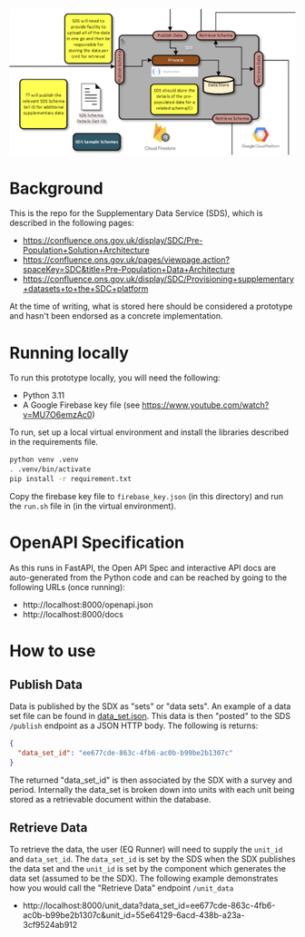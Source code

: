 ![overview](little_diagram.png "Overview")

# Background

This is the repo for the Supplementary Data Service (SDS), which is described in the following pages:

* https://confluence.ons.gov.uk/display/SDC/Pre-Population+Solution+Architecture
* https://confluence.ons.gov.uk/pages/viewpage.action?spaceKey=SDC&title=Pre-Population+Data+Architecture
* https://confluence.ons.gov.uk/display/SDC/Provisioning+supplementary+datasets+to+the+SDC+platform

At the time of writing, what is stored here should be considered a prototype and hasn't been endorsed as a 
concrete implementation.

# Running locally

To run this prototype locally, you will need the following:

* Python 3.11
* A Google Firebase key file (see https://www.youtube.com/watch?v=MU7O6emzAc0)

To run, set up a local virtual environment and install the libraries described in the requirements file.

```bash
python venv .venv
. .venv/bin/activate
pip install -r requirement.txt
```

Copy the firebase key file to `firebase_key.json` (in this directory) and run the `run.sh` file in (in the virtual
environment).

# OpenAPI Specification

As this runs in FastAPI, the Open API Spec and interactive API docs are auto-generated from the Python code and
can be reached by going to the following URLs (once running):

* http://localhost:8000/openapi.json
* http://localhost:8000/docs


# How to use

## Publish Data

Data is published by the SDX as "sets" or "data sets". An example of a data set file can be found in 
[data_set.json](integration_tests/data/data_set.json).  This data is then "posted" to the SDS `/publish`
endpoint as a JSON HTTP body. The following is returns:

```json
{
  "data_set_id": "ee677cde-863c-4fb6-ac0b-b99be2b1307c"
}
```

The returned "data_set_id" is then associated by the SDX with a survey and period. Internally the data_set is broken
down into units with each unit being stored as a retrievable document within the database.

## Retrieve Data

To retrieve the data, the user (EQ Runner) will need to supply the `unit_id` and `data_set_id`. The `data_set_id`
is set by the SDS when the SDX publishes the data set and the `unit_id` is set by the component which generates 
the data set (assumed to be the SDX). The following example demonstrates how you would call the "Retrieve Data" endpoint
`/unit_data`

* http://localhost:8000/unit_data?data_set_id=ee677cde-863c-4fb6-ac0b-b99be2b1307c&unit_id=55e64129-6acd-438b-a23a-3cf9524ab912 
